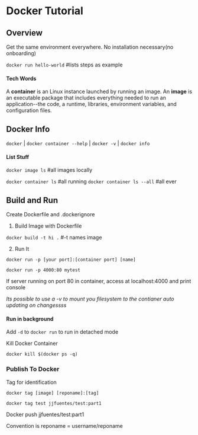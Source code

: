 # Docker Tutorial

## Overview

Get the same environment everywhere. No installation necessary(no onboarding)

`docker run hello-world` #lists steps as example

#### Tech Words

A **container** is an Linux instance launched by running an image. An **image** is an executable package that includes everything needed to run an application--the code, a runtime, libraries, environment variables, and configuration files.

## Docker Info

`docker` | `docker container --help` | `docker -v` | `docker info`

#### List Stuff

`docker image ls` #all images locally

`docker container ls` #all running 
`docker container ls --all` #all ever

## Build and Run 

Create Dockerfile and .dockerignore

1) Build Image with Dockerfile

`docker build -t hi .` #-t names image

2) Run It

`docker run -p [your port]:[container port] [name]`

`docker run -p 4000:80 mytest`

If server running on port 80 in container, access at localhost:4000 and print console

*Its possible to use a -v to mount you filesystem to the contianer auto updating on changessss*

#### Run in background

Add `-d` to `docker run` to run in detached mode

 Kill Docker Container

`docker kill $(docker ps -q)`

### Publish To Docker

Tag for identification

`docker tag [image] [reponame]:[tag]`

`docker tag test jjfuentes/test:part1`

Docker push jjfuentes/test:part1

Convention is reponame = username/reponame 